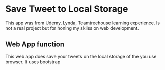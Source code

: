 # Save Tweet to Local Storage

This app was from Udemy, Lynda, Teamtreehouse learning experience. Is not a real project but for honing my skilss on web development.


## Web App function

This web app does save your tweets on the local storage of the you use browser. It uses bootstrap

